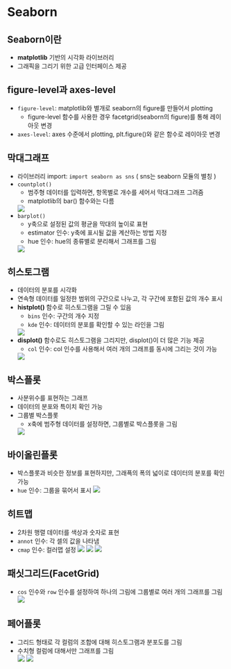 # Seaborn
## Seaborn이란
+ **matplotlib** 기반의 시각화 라이브러리
+ 그래픽을 그리기 위한 고급 인터페이스 제공
## figure-level과 axes-level
+ `figure-level`: matplotlib와 별개로 seaborn의 figure를 만들어서 plotting
    - figure-level 함수를 사용한 경우 facetgrid(seaborn의 figure)를 통해 레이아웃 변경
+ `axes-level`: axes 수준에서 plotting, plt.figure()와 같은 함수로 레이아웃 변경
## 막대그래프
+ 라이브러리 import: `import seaborn as sns` ( sns는 seaborn 모듈의 별칭 ) 
+ `countplot()`
    - 범주형 데이터를 입력하면, 항목별로 개수를 세어서 막대그래프 그려줌
    - matplotlib의 bar() 함수와는 다름
    <img src = "https://user-images.githubusercontent.com/99117410/208940335-37a6bbe8-7613-4f3f-a3ce-cb5133a821c3.png">
+ `barplot()`
    - y축으로 설정된 값의 평균을 막대의 높이로 표현
    - estimator 인수: y축에 표시될 값을 계산하는 방법 지정
    - hue 인수: hue의 종류별로 분리해서 그래프를 그림
    <img src = "https://user-images.githubusercontent.com/99117410/208940190-e52e0fad-b34b-46d8-8f4e-3ae46e629a4d.png">
## 히스토그램 
+ 데이터의 분포를 시각화
+ 연속형 데이터를 일정한 범위의 구간으로 나누고, 각 구간에 포함된 값의 개수 표시
+ **histplot()** 함수로 히스토그램을 그릴 수 있음
    - `bins` 인수: 구간의 개수 지정
    - `kde` 인수: 데이터의 분포를 확인할 수 있는 라인을 그림
    <img src = "https://user-images.githubusercontent.com/99117410/208942120-dba7e7ed-ea92-4905-affc-8557cd7bdbd0.png">
+ **displot()** 함수로도 히스토그램을 그리지만, displot()이 더 많은 기능 제공
    - `col` 인수: col 인수를 사용해서 여러 개의 그래프를 동시에 그리는 것이 가능
    <img src = "https://user-images.githubusercontent.com/99117410/208942810-effd7202-782a-4b2b-ad11-8477b2c28cfe.png">
## 박스플롯
+ 사분위수를 표현하는 그래프
+ 데이터의 분포와 특이치 확인 가능
+ 그룹별 박스플롯
    - x축에 범주형 데이터를 설정하면, 그룹별로 박스플롯을 그림
    <img src = "https://user-images.githubusercontent.com/99117410/208943356-25a096bf-8e66-4cf5-8cc7-db6f53a5fd84.png">
## 바이올린플롯
+ 박스플롯과 비슷한 정보를 표현하지만, 그래픅의 폭의 넓이로 데이터의 분포를 확인 가능
+ `hue` 인수: 그룹을 묶어서 표시
    <img src = "https://user-images.githubusercontent.com/99117410/208944038-9b5d3ac6-eb72-46c7-b0a2-4b7dbfed5760.png">
## 히트맵
+ 2차원 행렬 데이터를 색상과 숫자로 표현
+ `annot` 인수: 각 셀의 값을 나타냄
+ `cmap` 인수: 컬러맵 설정
    <img src = "https://user-images.githubusercontent.com/99117410/208944833-5978b33a-977a-49f3-8462-13f90ff0352c.png">
    <img src = "https://user-images.githubusercontent.com/99117410/208945068-ffaf988c-8bfb-4447-b14b-4fea2e5fb4a6.png">
    <img src = "https://user-images.githubusercontent.com/99117410/208946082-d1f476ad-307a-44e0-a49d-001e784337d0.png">

## 패싯그리드(FacetGrid)
+ `cos` 인수와 `row` 인수를 설정하여 하나의 그림에 그룹별로 여러 개의 그래프를 그림
    <img src = "https://user-images.githubusercontent.com/99117410/208947065-44e3d604-e155-409f-bfd1-84de96535755.png">
## 페어플롯
+ 그리드 형태로 각 컬럼의 조합에 대해 히스토그램과 분포도를 그림
+ 수치형 컬럼에 대해서만 그래프를 그림  
    <img src = "https://user-images.githubusercontent.com/99117410/208948137-5e997815-a428-423c-a544-6ee3cda067ec.png">
    <img src = "https://user-images.githubusercontent.com/99117410/208948300-0bc1d725-051e-4a28-b192-d7e9f01b3501.png">

